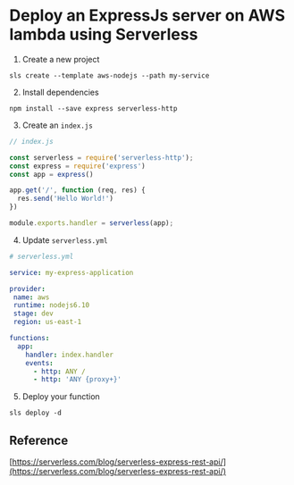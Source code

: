 # Deploy an ExpressJs server on AWS lambda using Serverless

1. Create a new project

`sls create --template aws-nodejs --path my-service`

2. Install dependencies

`npm install --save express serverless-http`

3. Create an `index.js`

```javascript
// index.js

const serverless = require('serverless-http');
const express = require('express')
const app = express()

app.get('/', function (req, res) {
  res.send('Hello World!')
})

module.exports.handler = serverless(app);
```

4. Update `serverless.yml`

```yaml
# serverless.yml

service: my-express-application

provider:
 name: aws
 runtime: nodejs6.10
 stage: dev
 region: us-east-1

functions:
  app:
    handler: index.handler
    events:
      - http: ANY /
      - http: 'ANY {proxy+}'
```

5. Deploy your function

`sls deploy -d`

## Reference

[https://serverless.com/blog/serverless-express-rest-api/](https://serverless.com/blog/serverless-express-rest-api/)